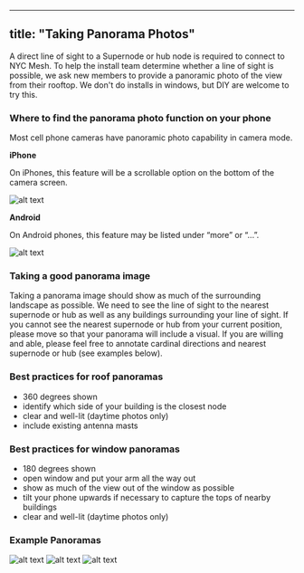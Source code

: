 
---
title: "Taking Panorama Photos"
---

A direct line of sight to a Supernode or hub node is required to connect to NYC Mesh. To help the install team determine whether a line of sight is possible, we ask new members to provide a panoramic photo of the view from their rooftop. We don't do installs in windows, but DIY are welcome to try this.

### Where to find the panorama photo function on your phone

Most cell phone cameras have panoramic photo capability in camera mode. 

**iPhone**

On iPhones, this feature will be a scrollable option on the bottom of the camera screen.

![alt text](https://i.imgur.com/2tC3pSh.jpg "iPhone Sequence")

**Android**

On Android phones, this feature may be listed under “more” or “...”. 

![alt text](https://i.imgur.com/qjDHquY.jpg "Android Sequence")

### Taking a good panorama image

Taking a panorama image should show as much of the surrounding landscape as possible. We need to see the line of sight to the nearest supernode or hub as well as any buildings surrounding your line of sight. If you cannot see the nearest supernode or hub from your current position, please move so that your panorama will include a visual. If you are willing and able, please feel free to annotate cardinal directions and nearest supernode or hub (see examples below).

### Best practices for roof panoramas

* 360 degrees shown
* identify which side of your building is the closest node
* clear and well-lit (daytime photos only)
* include existing antenna masts

### Best practices for window panoramas

* 180 degrees shown
* open window and put your arm all the way out
* show as much of the view out of the window as possible 
* tilt your phone upwards if necessary to capture the tops of nearby buildings
* clear and well-lit (daytime photos only)

### Example Panoramas

![alt text](https://node-db.netlify.com/panoramas/303.jpg "Example 2")
![alt text](https://node-db.netlify.com/panoramas/303a.jpg "Example 3")
![alt text](https://i.imgur.com/flNZi7r.jpg "Example 4")


